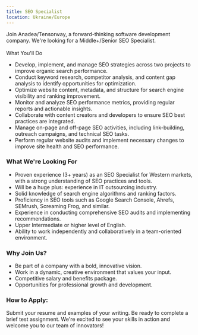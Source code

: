 ```yaml
---
title: SEO Specialist
location: Ukraine/Europe
---
```

Join Anadea/Tensorway, a forward-thinking software development company. We're looking for a Middle+/Senior SEO Specialist.\
\
What You'll Do

* Develop, implement, and manage SEO strategies across two projects to improve organic search performance.
* Conduct keyword research, competitor analysis, and content gap analysis to identify opportunities for optimization.
* Optimize website content, metadata, and structure for search engine visibility and ranking improvement.
* Monitor and analyze SEO performance metrics, providing regular reports and actionable insights.
* Collaborate with content creators and developers to ensure SEO best practices are integrated.
* Manage on-page and off-page SEO activities, including link-building, outreach campaigns, and technical SEO tasks.
* Perform regular website audits and implement necessary changes to improve site health and SEO performance.

### What We're Looking For

* Proven experience (3+ years) as an SEO Specialist for Western markets, with a strong understanding of SEO practices and tools.
* Will be a huge plus: experience in IT outsourcing industry.
* Solid knowledge of search engine algorithms and ranking factors.
* Proficiency in SEO tools such as Google Search Console, Ahrefs, SEMrush, Screaming Frog, and similar.
* Experience in conducting comprehensive SEO audits and implementing recommendations.
* Upper Intermediate or higher level of English.
* Ability to work independently and collaboratively in a team-oriented environment.

### Why Join Us?

* Be part of a company with a bold, innovative vision.
* Work in a dynamic, creative environment that values your input.
* Competitive salary and benefits package.
* Opportunities for professional growth and development.

### How to Apply:

Submit your resume and examples of your writing. Be ready to complete a brief test assignment. We're excited to see your skills in action and welcome you to our team of innovators!